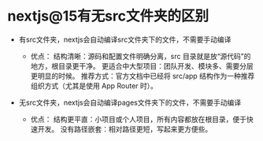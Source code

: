 # nextjs@15有无src文件夹的区别

- 有src文件夹，nextjs会自动编译src文件夹下的文件，不需要手动编译
  * 优点：
  结构清晰：源码和配置文件明确分离，src 目录就是放“源代码”的地方，根目录更干净。
  更适合中大型项目：团队开发、模块多、需要分层更明显的时候。
  推荐方式：官方文档中已经将 src/app 结构作为一种推荐组织方式（尤其是使用 App Router 时）。

- 无src文件夹，nextjs会自动编译pages文件夹下的文件，不需要手动编译
  * 优点：
    结构更平直：小项目或个人项目，所有内容都放在根目录，便于快速开发。
    没有路径嵌套：相对路径更短，写起来更方便些。